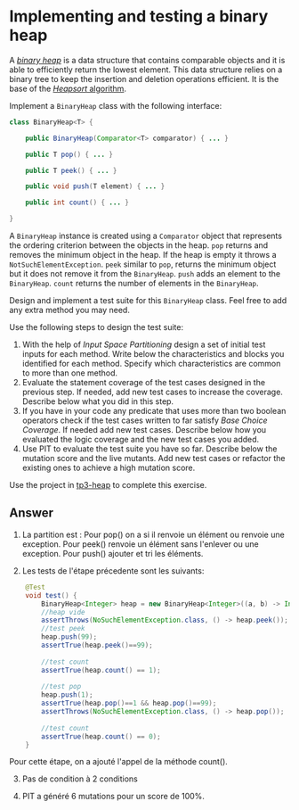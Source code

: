 # Implementing and testing a binary heap

A [*binary heap*](https://en.wikipedia.org/wiki/Binary_heap) is a data structure that contains comparable objects and it is able to efficiently return the lowest element.
This data structure relies on a binary tree to keep the insertion and deletion operations efficient. It is the base of the [*Heapsort* algorithm](https://en.wikipedia.org/wiki/Heapsort).

Implement a `BinaryHeap` class with the following interface:

```java
class BinaryHeap<T> {

    public BinaryHeap(Comparator<T> comparator) { ... }

    public T pop() { ... }

    public T peek() { ... }

    public void push(T element) { ... }

    public int count() { ... }

}
```

A `BinaryHeap` instance is created using a `Comparator` object that represents the ordering criterion between the objects in the heap.
`pop` returns and removes the minimum object in the heap. If the heap is empty it throws a `NotSuchElementException`.
`peek` similar to `pop`, returns the minimum object but it does not remove it from the `BinaryHeap`.
`push` adds an element to the `BinaryHeap`.
`count` returns the number of elements in the `BinaryHeap`.

Design and implement a test suite for this `BinaryHeap` class.
Feel free to add any extra method you may need.

Use the following steps to design the test suite:

1. With the help of *Input Space Partitioning* design a set of initial test inputs for each method. Write below the characteristics and blocks you identified for each method. Specify which characteristics are common to more than one method.
2. Evaluate the statement coverage of the test cases designed in the previous step. If needed, add new test cases to increase the coverage. Describe below what you did in this step.
3. If you have in your code any predicate that uses more than two boolean operators check if the test cases written to far satisfy *Base Choice Coverage*. If needed add new test cases. Describe below how you evaluated the logic coverage and the new test cases you added.
4. Use PIT to evaluate the test suite you have so far. Describe below the mutation score and the live mutants. Add new test cases or refactor the existing ones to achieve a high mutation score.

Use the project in [tp3-heap](../code/tp3-heap) to complete this exercise.

## Answer

1. La partition est : Pour pop() on a si il renvoie un élément ou renvoie une exception. Pour peek() renvoie un élément sans l'enlever ou une exception. Pour push() ajouter et tri les éléments.


2. Les tests de l'étape précedente sont les suivants: 

```java
	@Test
	void test() {
		BinaryHeap<Integer> heap = new BinaryHeap<Integer>((a, b) -> Integer.compare(a, b));
		//heap vide
		assertThrows(NoSuchElementException.class, () -> heap.peek());
		//test peek
		heap.push(99);
		assertTrue(heap.peek()==99);
		
		//test count
		assertTrue(heap.count() == 1);
		
		//test pop
		heap.push(1);
		assertTrue(heap.pop()==1 && heap.pop()==99);
		assertThrows(NoSuchElementException.class, () -> heap.pop());
		
		//test count
		assertTrue(heap.count() == 0);
	}
```
Pour cette étape, on a ajouté l'appel de la méthode count().

3. Pas de condition à 2 conditions

4. PIT a généré 6 mutations pour un score de 100%.


